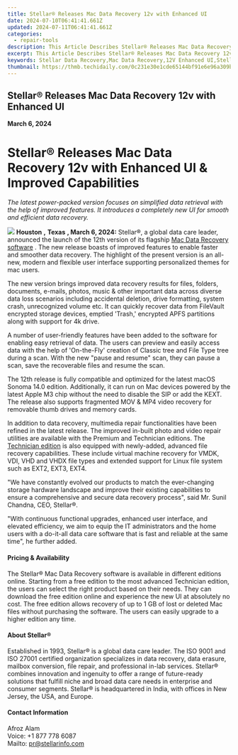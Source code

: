 ```yaml
---
title: Stellar® Releases Mac Data Recovery 12v with Enhanced UI
date: 2024-07-10T06:41:41.661Z
updated: 2024-07-11T06:41:41.661Z
categories:
  - repair-tools
description: This Article Describes Stellar® Releases Mac Data Recovery 12v with Enhanced UI
excerpt: This Article Describes Stellar® Releases Mac Data Recovery 12v with Enhanced UI
keywords: Stellar Data Recovery,Mac Data Recovery,12V Enhanced UI,Stellar® Data Recovery Software,Mac Data Retrieval Solution,Advanced UI for Data Recovery Tools,Stellar® Mac Restoration Utility
thumbnail: https://thmb.techidaily.com/0c231e30e1cde65144bf91e6e96a309bb581e79a51b0603eaf2331d2401d5ca6.jpg
---
```


## Stellar® Releases Mac Data Recovery 12v with Enhanced UI

**March 6, 2024**

# **Stellar® Releases Mac Data Recovery 12v with Enhanced UI & Improved Capabilities**

 _The latest power-packed version focuses on simplified data retrieval with the help of improved features. It introduces a completely new UI for smooth and efficient data recovery._

![](https://www.stellarinfo.com/image/boxshot/Stellar-Data-Recovery-Professional-for-Windows.png) **Houston** **,** **Texas** **, March 6, 2024:** Stellar®, a global data care leader, announced the launch of the 12th version of its flagship [Mac Data Recovery software](https://tools.techidaily.com/stellardata-recovery/buy-now/) . The new release boasts of improved features to enable faster and smoother data recovery. The highlight of the present version is an all-new, modern and flexible user interface supporting personalized themes for mac users.

 The new version brings improved data recovery results for files, folders, documents, e-mails, photos, music & other important data across diverse data loss scenarios including accidental deletion, drive formatting, system crash, unrecognized volume etc. It can quickly recover data from FileVault encrypted storage devices, emptied 'Trash,' encrypted APFS partitions along with support for 4k drive.

 A number of user-friendly features have been added to the software for enabling easy retrieval of data. The users can preview and easily access data with the help of 'On-the-Fly' creation of Classic tree and File Type tree during a scan. With the new "pause and resume" scan, they can pause a scan, save the recoverable files and resume the scan.

 The 12th release is fully compatible and optimized for the latest macOS Sonoma 14.0 edition. Additionally, it can run on Mac devices powered by the latest Apple M3 chip without the need to disable the SIP or add the KEXT. The release also supports fragmented MOV & MP4 video recovery for removable thumb drives and memory cards.

 In addition to data recovery, multimedia repair functionalities have been refined in the latest release. The improved in-built photo and video repair utilities are available with the Premium and Technician editions. The [Technician edition](https://tools.techidaily.com/stellardata-recovery/buy-now/) is also equipped with newly-added, advanced file recovery capabilities. These include virtual machine recovery for VMDK, VDI, VHD and VHDX file types and extended support for Linux file system such as EXT2, EXT3, EXT4.

 "We have constantly evolved our products to match the ever-changing storage hardware landscape and improve their existing capabilities to ensure a comprehensive and secure data recovery process", said Mr. Sunil Chandna, CEO, Stellar®.

 "With continuous functional upgrades, enhanced user interface, and elevated efficiency, we aim to equip the IT administrators and the home users with a do-it-all data care software that is fast and reliable at the same time", he further added.

#### Pricing & Availability

 The Stellar® Mac Data Recovery software is available in different editions online. Starting from a free edition to the most advanced Technician edition, the users can select the right product based on their needs. They can download the free edition online and experience the new UI at absolutely no cost. The free edition allows recovery of up to 1 GB of lost or deleted Mac files without purchasing the software. The users can easily upgrade to a higher edition any time.

#### About Stellar®

 Established in 1993, Stellar® is a global data care leader. The ISO 9001 and ISO 27001 certified organization specializes in data recovery, data erasure, mailbox conversion, file repair, and professional in-lab services. Stellar® combines innovation and ingenuity to offer a range of future-ready solutions that fulfill niche and broad data care needs in enterprise and consumer segments. Stellar® is headquartered in India, with offices in New Jersey, the USA, and Europe.

#### Contact Information

 Afroz Alam  
 Voice: +1 877 778 6087  
 Mailto: <pr@stellarinfo.com>

<ins class="adsbygoogle"
     style="display:block"
     data-ad-format="autorelaxed"
     data-ad-client="ca-pub-7571918770474297"
     data-ad-slot="1223367746"></ins>



<ins class="adsbygoogle"
     style="display:block"
     data-ad-client="ca-pub-7571918770474297"
     data-ad-slot="8358498916"
     data-ad-format="auto"
     data-full-width-responsive="true"></ins>


